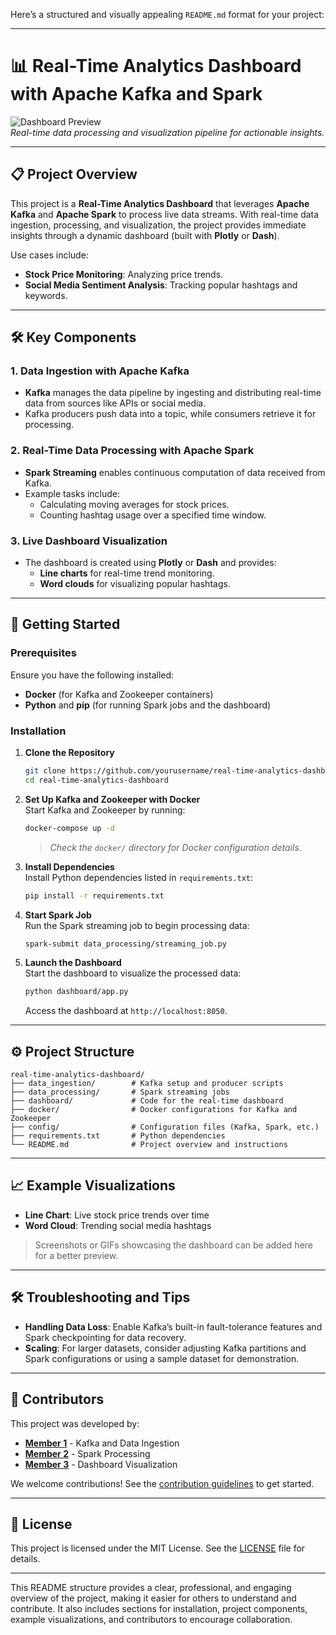 Here’s a structured and visually appealing `README.md` format for your project:

---

# 📊 Real-Time Analytics Dashboard with Apache Kafka and Spark

![Dashboard Preview](https://via.placeholder.com/800x400)  
*Real-time data processing and visualization pipeline for actionable insights.*

---

## 📋 Project Overview
This project is a **Real-Time Analytics Dashboard** that leverages **Apache Kafka** and **Apache Spark** to process live data streams. With real-time data ingestion, processing, and visualization, the project provides immediate insights through a dynamic dashboard (built with **Plotly** or **Dash**).

Use cases include:
- **Stock Price Monitoring**: Analyzing price trends.
- **Social Media Sentiment Analysis**: Tracking popular hashtags and keywords.

---

## 🛠️ Key Components
### 1. Data Ingestion with Apache Kafka
- **Kafka** manages the data pipeline by ingesting and distributing real-time data from sources like APIs or social media.
- Kafka producers push data into a topic, while consumers retrieve it for processing.

### 2. Real-Time Data Processing with Apache Spark
- **Spark Streaming** enables continuous computation of data received from Kafka.
- Example tasks include:
  - Calculating moving averages for stock prices.
  - Counting hashtag usage over a specified time window.

### 3. Live Dashboard Visualization
- The dashboard is created using **Plotly** or **Dash** and provides:
  - **Line charts** for real-time trend monitoring.
  - **Word clouds** for visualizing popular hashtags.

---

## 🚀 Getting Started

### Prerequisites
Ensure you have the following installed:
- **Docker** (for Kafka and Zookeeper containers)
- **Python** and **pip** (for running Spark jobs and the dashboard)

### Installation
1. **Clone the Repository**  
   ```bash
   git clone https://github.com/yourusername/real-time-analytics-dashboard.git
   cd real-time-analytics-dashboard
   ```

2. **Set Up Kafka and Zookeeper with Docker**  
   Start Kafka and Zookeeper by running:
   ```bash
   docker-compose up -d
   ```
   > *Check the `docker/` directory for Docker configuration details.*

3. **Install Dependencies**  
   Install Python dependencies listed in `requirements.txt`:
   ```bash
   pip install -r requirements.txt
   ```

4. **Start Spark Job**  
   Run the Spark streaming job to begin processing data:
   ```bash
   spark-submit data_processing/streaming_job.py
   ```

5. **Launch the Dashboard**  
   Start the dashboard to visualize the processed data:
   ```bash
   python dashboard/app.py
   ```
   Access the dashboard at `http://localhost:8050`.

---

## ⚙️ Project Structure

```plaintext
real-time-analytics-dashboard/
├── data_ingestion/        # Kafka setup and producer scripts
├── data_processing/       # Spark streaming jobs
├── dashboard/             # Code for the real-time dashboard
├── docker/                # Docker configurations for Kafka and Zookeeper
├── config/                # Configuration files (Kafka, Spark, etc.)
├── requirements.txt       # Python dependencies
└── README.md              # Project overview and instructions
```

---

## 📈 Example Visualizations
- **Line Chart**: Live stock price trends over time
- **Word Cloud**: Trending social media hashtags

> Screenshots or GIFs showcasing the dashboard can be added here for a better preview.

---

## 🛠️ Troubleshooting and Tips

- **Handling Data Loss**: Enable Kafka’s built-in fault-tolerance features and Spark checkpointing for data recovery.
- **Scaling**: For larger datasets, consider adjusting Kafka partitions and Spark configurations or using a sample dataset for demonstration.

---

## 👥 Contributors
This project was developed by:
- **[Member 1](https://github.com/member1)** - Kafka and Data Ingestion
- **[Member 2](https://github.com/member2)** - Spark Processing
- **[Member 3](https://github.com/member3)** - Dashboard Visualization

We welcome contributions! See the [contribution guidelines](CONTRIBUTING.md) to get started.

---

## 📄 License
This project is licensed under the MIT License. See the [LICENSE](LICENSE) file for details.

---

This README structure provides a clear, professional, and engaging overview of the project, making it easier for others to understand and contribute. It also includes sections for installation, project components, example visualizations, and contributors to encourage collaboration.
